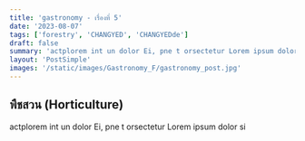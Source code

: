 ```yaml
---
title: 'gastronomy - เรื่องที่ 5'
date: '2023-08-07'
tags: ['forestry', 'CHANGYED', 'CHANGYEDde']
draft: false
summary: 'actplorem int un dolor Ei, pne t orsectetur Lorem ipsum dolor si'
layout: 'PostSimple'
images: '/static/images/Gastronomy_F/gastronomy_post.jpg'
---
```


## พืชสวน (Horticulture)
actplorem int un dolor Ei, pne t orsectetur Lorem ipsum dolor si
